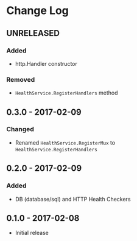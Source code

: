 # Change Log


## UNRELEASED

### Added

- http.Handler constructor

### Removed

- `HealthService.RegisterHandlers` method


## 0.3.0 - 2017-02-09

### Changed

- Renamed `HealthService.RegisterMux` to `HealthService.RegisterHandlers`


## 0.2.0 - 2017-02-09

### Added

- DB (database/sql) and HTTP Health Checkers


## 0.1.0 - 2017-02-08

- Initial release
